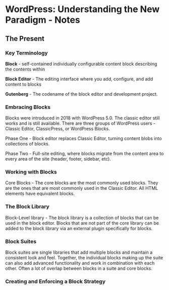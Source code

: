 # WordPress: Understanding the New Paradigm - Notes

## The Present

### Key Terminology

**Block** - self-contained individually configurable content block describing the contents within

**Block Editor** - The editing interface where you add, configure, and add content to blocks

**Gutenberg** - The codename of the block editor and development project.

### Embracing Blocks

Blocks were introduced in 2018 with WordPress 5.0. The classic editor still works and is still available. There are three groups of WordPress users - Classic Editor, ClassicPress, or WordPress Blocks.

Phase One - Block editor replaces Classic Editor, turning content blobs into collections of blocks.

Phase Two - Full-site editing, where blocks migrate from the content area to every area of the site (header, footer, sidebar, etc).

### Working with Blocks

Core Blocks - The core blocks are the most commonly used blocks. They are the ones that are most commonly used in the Classic Editor. All HTML elements have equivalent blocks.

### The Block Library

Block-Level library - The block library is a collection of blocks that can be used in the block editor. Blocks that are not part of the core library can be added to the block library via an external plugin specifically for blocks.

### Block Suites

Block suites are single libraries that add multiple blocks and maintain a consistent look and feel. Together, the individual blocks making up the suite can also add advanced functionality and work in combination with each other. Often a lot of overlap between blocks in a suite and core blocks.

### Creating and Enforcing a Block Strategy

